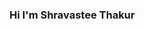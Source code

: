### Hi I'm Shravastee Thakur

<!--
**shravastee-thakur/shravastee-thakur** is a ✨ _special_ ✨ repository because its `README.md` (this file) appears on your GitHub profile.

Here are some ideas to get you started:

- 🔭 I’m currently a second year Electrical Engineering student.
- 🌱 I’m currently learning Bootstrap and JavaScript
- 📫 How to reach me: Check social links below.
- 😄 Pronouns: She / Her
- I love connecting with people.


